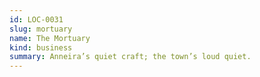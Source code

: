 ```yaml
---
id: LOC-0031
slug: mortuary
name: The Mortuary
kind: business
summary: Anneira’s quiet craft; the town’s loud quiet.
---
```

